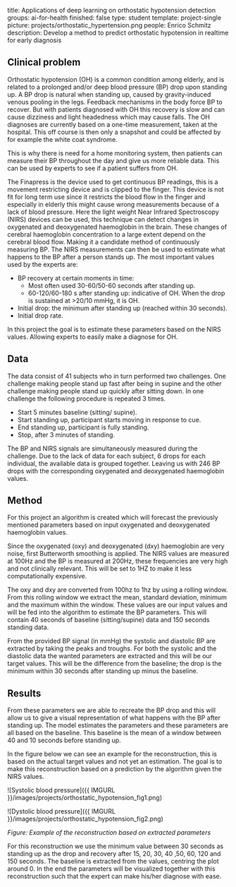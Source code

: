 title: Applications of deep learning on orthostatic hypotension detection
groups: ai-for-health
finished: false 
type: student 
template: project-single
picture: projects/orthostatic_hypertension.png
people: Enrico Schmitz
description: Develop a method to predict orthostatic hypotension in realtime for early diagnosis

## Clinical problem
Orthostatic hypotension (OH) is a common condition among elderly, and is related to a prolonged and/or deep blood pressure (BP) drop upon standing up.
A BP drop is natural when standing up, caused by gravity-induced venous pooling in the legs. Feedback mechanisms in the body force BP to recover. But with patients diagnosed with OH this recovery is slow and can cause dizziness and light headedness which may cause falls.
The OH diagnoses are currently based on a one-time measurement, taken at the hospital. This off course is then only a snapshot and could be affected by for example the white coat syndrome.

This is why there is need for a home monitoring system, then patients can measure their BP throughout the day and give us more reliable data. This can be used by experts to see if a patient suffers from OH.

The Finapress is the device used to get continuous BP readings, this is a movement restricting device and is clipped to the finger. This device is not fit for long term use since it restricts the blood flow in the finger and especially in elderly this might cause wrong measurements because of a lack of blood pressure.
Here the light weight Near Infrared Spectroscopy (NIRS) devices can be used, this technique can detect changes in oxygenated and deoxygenated haemoglobin in the brain. These changes of cerebral haemoglobin concentration to a large extent depend on the cerebral blood flow. Making it a candidate method of continuously measuring BP.
The NIRS measurements can then be used to estimate what happens to the BP after a person stands up. The most important values used by the experts are:
- BP recovery at certain moments in time:
  - Most often used 30-60/50-60 seconds after standing up.
  - 60-120/60-180 s after standing up: indicative of OH. When the drop is sustained at >20/10 mmHg, it is OH.
- Initial drop: the minimum after standing up (reached within 30 seconds).
- Initial drop rate.

In this project the goal is to estimate these parameters based on the NIRS values. Allowing experts to easily make a diagnose for OH.

## Data
The data consist of 41 subjects who in turn performed two challenges. One challenge making people stand up fast after being in supine and the other challenge making people stand up quickly after sitting down. In one challenge the following procedure is repeated 3 times.
- Start 5 minutes baseline (sitting/ supine).
- Start standing up, participant starts moving in response to cue.
- End standing up, participant is fully standing.
- Stop, after 3 minutes of standing.

The BP and NIRS signals are simultaneously measured during the challenge. Due to the lack of data for each subject, 6 drops for each individual, the available data is grouped together. Leaving us with 246 BP drops with the corresponding oxygenated and deoxygenated haemoglobin values.

## Method
For this project an algorithm is created which will forecast the previously mentioned parameters based on input oxygenated and deoxygenated haemoglobin values.

Since the oxygenated (oxy) and deoxygenated (dxy) haemoglobin are very noise, first Butterworth smoothing is applied. The NIRS values are measured at 100Hz and the BP is measured at 200Hz, these frequencies are very high and not clinically relevant. This will be set to 1HZ to make it less computationally expensive.

The oxy and dxy are converted from 100hz to 1hz by using a rolling window. From this rolling window we extract the mean, standard deviation, minimum and the maximum within the window. These values are our input values and will be fed into the algorithm to estimate the BP parameters. This will contain 40 seconds of baseline (sitting/supine) data and 150 seconds standing data.

From the provided BP signal (in mmHg) the systolic and diastolic BP are extracted by taking the peaks and troughs. For both the systolic and the diastolic data the wanted parameters are extracted and this will be our target values. This will be the difference from the baseline; the drop is the minimum within 30 seconds after standing up minus the baseline.

## Results
From these parameters we are able to recreate the BP drop and this will allow us to give a visual representation of what happens with the BP after standing up. The model estimates the parameters and these parameters are all based on the baseline. This baseline is the mean of a window between 40 and 10 seconds before standing up.

In the figure below we can see an example for the reconstruction, this is based on the actual target values and not yet an estimation. The goal is to make this reconstruction based on a prediction by the algorithm given the NIRS values.

![Systolic blood pressure]({{ IMGURL }}/images/projects/orthostatic_hypotension_fig1.png)

![Dystolic blood pressure]({{ IMGURL }}/images/projects/orthostatic_hypotension_fig2.png)

_Figure: Example of the reconstruction based on extracted parameters_

For this reconstruction we use the minimum value between 30 seconds as standing up as the drop and recovery after 15, 20, 30, 40 ,50, 60, 120 and 150 seconds. The baseline is extracted from the values, centring the plot around 0. In the end the parameters will be visualized together with this reconstruction such that the expert can make his/her diagnose with ease.
